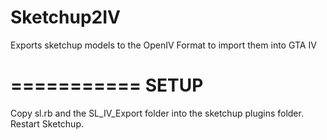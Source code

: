 Sketchup2IV
===========

Exports sketchup models to the OpenIV Format to import them into GTA IV

===========
SETUP
===========

Copy sl.rb and the SL_IV_Export folder into the sketchup plugins folder. Restart Sketchup.